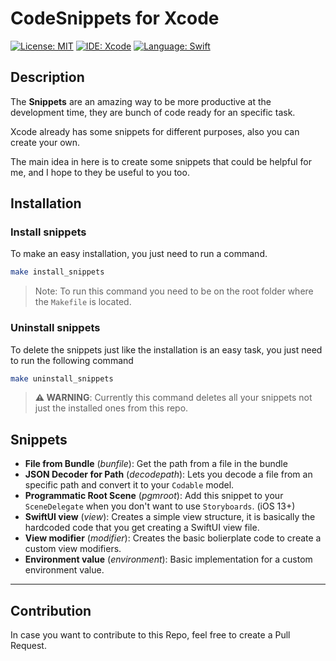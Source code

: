# CodeSnippets for Xcode

[![License: MIT](https://img.shields.io/badge/License-MIT-yellow.svg)](https://opensource.org/licenses/MIT)
[![IDE: Xcode](https://img.shields.io/badge/IDE-Xcode%2012-blue.svg)](https://developer.apple.com/xcode/)
[![Language: Swift](https://img.shields.io/badge/Language-Swift-red.svg)](https://swift.org/blog/)

## Description

The **Snippets** are an amazing way to be more productive at the development time, they are bunch of code ready for an specific task.

Xcode already has some snippets for different purposes, also you can create your own.

The main idea in here is to create some snippets that could be helpful for me, and I hope to they be useful to you too.

## Installation

### Install snippets

To make an easy installation, you just need to run a command.

```bash
make install_snippets
```

> Note: To run this command you need to be on the root folder where the `Makefile` is located.

### Uninstall snippets

To delete the snippets just like the installation is an easy task, you just need to run the following command

```bash
make uninstall_snippets
```

> **⚠️ WARNING**: Currently this command deletes all your snippets not just the installed ones from this repo.

## Snippets

* **File from Bundle** (*bunfile*): Get the path from a file in the bundle
* **JSON Decoder for Path** (*decodepath*): Lets you decode a file from an specific path and convert it to your `Codable` model.
* **Programmatic Root Scene** (*pgmroot*): Add this snippet to your `SceneDelegate` when you don't want to use `Storyboards`. (iOS 13+)
* **SwiftUI view** (*view*): Creates a simple view structure, it is basically the hardcoded code that you get creating a SwiftUI view file.
* **View modifier** (*modifier*): Creates the basic bolierplate code to create a custom view modifiers.
* **Environment value** (*environment*): Basic implementation for a custom environment value.

---

## Contribution

In case you want to contribute to this Repo, feel free to create a Pull Request.
